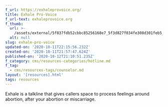 ```yaml
---
f_url: https://exhaleprovoice.org/
title: Exhale Pro-Voice
f_url-text: exhaleprovoice.org
f_thumb:
  url: >-
    /assets/external/5f837fdb52cbbc85256168e7_5f3d827f034fe308d301feb5_screen2520shot25202020-08-192520at252012.49.01%2520PM.png
  alt: null
slug: exhale-pro-voice
updated-on: '2020-10-11T22:15:56.232Z'
created-on: '2020-10-11T21:57:47.624Z'
published-on: '2020-10-12T21:10:51.235Z'
f_category: cms/resources-categories/hotline.md
f_tag:
  - cms/resources-tags/counselor.md
layout: '[resources].html'
tags: resources
---
```


Exhale is a talkline that gives callers space to process feelings around abortion, after your abortion or miscarriage.
